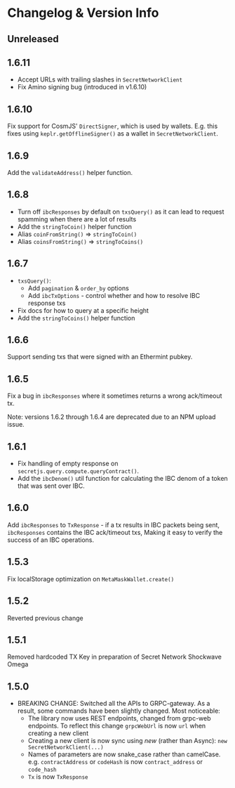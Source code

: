 # Changelog & Version Info

## Unreleased

## 1.6.11

- Accept URLs with trailing slashes in `SecretNetworkClient`
- Fix Amino signing bug (introduced in v1.6.10)

## 1.6.10

Fix support for CosmJS' `DirectSigner`, which is used by wallets. E.g. this fixes using `keplr.getOfflineSigner()` as a wallet in `SecretNetworkClient`.

## 1.6.9

Add the `validateAddress()` helper function.

## 1.6.8

- Turn off `ibcResponses` by default on `txsQuery()` as it can lead to request spamming when there are a lot of results
- Add the `stringToCoin()` helper function
- Alias `coinFromString()` => `stringToCoin()`
- Alias `coinsFromString()` => `stringToCoins()`

## 1.6.7

- `txsQuery()`:
  - Add `pagination` & `order_by` options
  - Add `ibcTxOptions` - control whether and how to resolve IBC response txs
- Fix docs for how to query at a specific height
- Add the `stringToCoins()` helper function

## 1.6.6

Support sending txs that were signed with an Ethermint pubkey.

## 1.6.5

Fix a bug in `ibcResponses` where it sometimes returns a wrong ack/timeout tx.

Note: versions 1.6.2 through 1.6.4 are deprecated due to an NPM upload issue.

## 1.6.1

- Fix handling of empty response on `secretjs.query.compute.queryContract()`.
- Add the `ibcDenom()` util function for calculating the IBC denom of a token that was sent over IBC.

## 1.6.0

Add `ibcResponses` to `TxResponse` - if a tx results in IBC packets being sent, `ibcResponses` contains the IBC ack/timeout txs, Making it easy to verify the success of an IBC operations.

## 1.5.3

Fix localStorage optimization on `MetaMaskWallet.create()`

## 1.5.2

Reverted previous change

## 1.5.1

Removed hardcoded TX Key in preparation of Secret Network Shockwave Omega

## 1.5.0

- BREAKING CHANGE: Switched all the APIs to GRPC-gateway. As a result, some commands have been slightly changed.
  Most noticeable:
  - The library now uses REST endpoints, changed from grpc-web endpoints. To reflect this change `grpcWebUrl` is now `url` when creating a new client
  - Creating a new client is now sync using _new_ (rather than Async): `new SecretNetworkClient(...)`
  - Names of parameters are now snake_case rather than camelCase. e.g. `contractAddress` or `codeHash` is now `contract_address` or `code_hash`
  - `Tx` is now `TxResponse`
